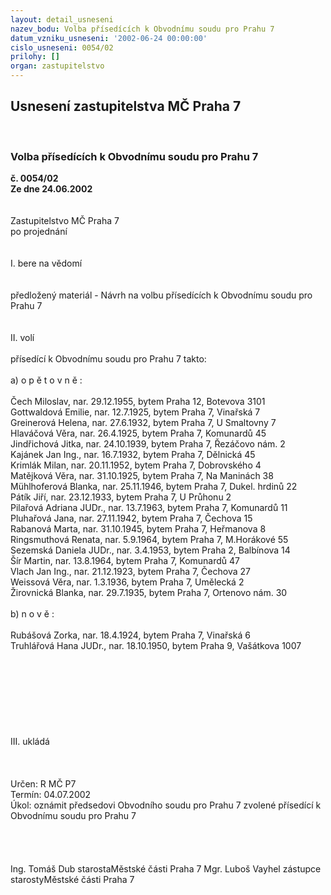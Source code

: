 ```yaml
---
layout: detail_usneseni
nazev_bodu: Volba přísedících k Obvodnímu soudu pro Prahu 7
datum_vzniku_usneseni: '2002-06-24 00:00:00'
cislo_usneseni: 0054/02
prilohy: []
organ: zastupitelstvo
---
```

<div id="ucUsn_pList" class="usn">
	<span><h2>Usnesení zastupitelstva MČ Praha 7 </h2>
<br></span><div class="standBody">
<span><h3>Volba přísedících k Obvodnímu soudu pro Prahu 7</h3></span><div class="center">
		<strong>č. 0054/02</strong><br>
	</div>
<div class="center">
		<strong>Ze dne 24.06.2002</strong><br><br>
	</div>
<br>Zastupitelstvo MČ Praha 7<br>po projednání<br><br><br>I.	bere na vědomí<br><br> <br>předložený materiál - Návrh na volbu přísedících k Obvodnímu soudu pro Prahu 7<br><br><br>II.	volí<br><br>přísedící k Obvodnímu soudu pro Prahu 7 takto:<br><br>a) o p ě t o v n ě :<br><br>	Čech Miloslav, nar. 29.12.1955, bytem Praha 12, Botevova 3101<br>	Gottwaldová Emilie, nar. 12.7.1925, bytem Praha 7, Vinařská 7<br>	Greinerová Helena, nar. 27.6.1932, bytem Praha 7, U Smaltovny 7<br>	Hlaváčová Věra, nar. 26.4.1925, bytem Praha 7, Komunardů 45<br>	Jindřichová Jitka, nar. 24.10.1939, bytem Praha 7, Řezáčovo nám. 2<br>	Kajánek Jan Ing., nar. 16.7.1932, bytem Praha 7, Dělnická 45<br>	Krimlák Milan, nar. 20.11.1952, bytem Praha 7, Dobrovského 4<br>	Matějková Věra, nar. 31.10.1925, bytem Praha 7, Na Maninách 38<br>	Mühlhoferová Blanka, nar. 25.11.1946, bytem Praha 7, Dukel. hrdinů 22<br>	Pátík Jiří, nar. 23.12.1933, bytem Praha 7, U Průhonu 2<br>	Pilařová Adriana JUDr., nar. 13.7.1963, bytem Praha 7, Komunardů 11<br>	Pluhařová Jana, nar. 27.11.1942, bytem Praha 7, Čechova 15<br>	Rabanová Marta, nar. 31.10.1945, bytem Praha 7, Heřmanova 8<br>	Ringsmuthová Renata, nar. 5.9.1964, bytem Praha 7, M.Horákové 55<br>	Sezemská Daniela JUDr., nar. 3.4.1953, bytem Praha 2, Balbínova 14<br>	Šír Martin, nar. 13.8.1964, bytem Praha 7, Komunardů 47<br>	Vlach Jan Ing., nar. 21.12.1923, bytem Praha 7, Čechova 27<br>	Weissová Věra, nar. 1.3.1936, bytem Praha 7, Umělecká 2<br>	Žirovnická Blanka, nar. 29.7.1935, bytem Praha 7, Ortenovo nám. 30<br><br>b) n o v ě :<br><br>	Rubášová Zorka, nar. 18.4.1924, bytem Praha 7, Vinařská 6<br>	Truhlářová Hana JUDr., nar. 18.10.1950, bytem Praha 9, Vašátkova 1007<br><br><br><br><br><br><br><br><br>III.	ukládá <br><br><br> <br>Určen:	R MČ P7<br>Termín: 04.07.2002<br>Úkol:	oznámit předsedovi Obvodního soudu pro Prahu 7 zvolené přísedící k Obvodnímu soudu pro Prahu 7<br> <br><br> <br>	<br>Ing. Tomáš Dub starostaMěstské části Praha 7	Mgr. Luboš Vayhel zástupce starostyMěstské části Praha 7<br>	<br><br>
</div>
</div>